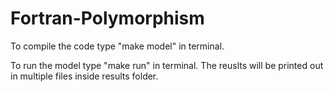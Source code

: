 # Fortran-Polymorphism

To compile the code type "make model" in terminal.

To run the model type "make run" in terminal.
The reuslts will be printed out in multiple files inside results folder.

